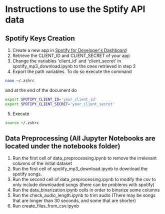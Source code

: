 # Instructions to use the Sptify API data



## Spotify Keys Creation
1. Create a new app in [Spotify for Developer's Dashboard ](https://developer.spotify.com/dashboard)
2. Retrieve the CLIENT_ID and CLIENT_SECRET of your app
3. Change the variables 'client_id' and 'client_secret' in spotify_mp3_download.ipynb to the ones retrieved in step 2
4. Export the path variables. To do so execute the command 
```sh
nano ~/.zshrc
```
and at the end of the document do 
```sh
export SPOTIPY_CLIENT_ID='your_client_id'
export SPOTIPY_CLIENT_SECRET='your_client_secret'
```
5. Execute 
```sh
source ~/.zshrc
```



## Data Preprocessing (All Jupyter Notebooks are located under the notebooks folder)
1. Run the first cell of data_preprocessing.ipynb to remove the irrelevant columns of the initial dataset
2. Run the first cell of spotify_mp3_download.ipynb to download the spotify songs.
3. Run the second cell of data_preprocessing.ipynb to modify the csv to only include downloaded songs (there can be problems with spotify) 
4. Run the data_binarization.ipynb cells in order to binarize some columns
5. Run the check_audio_length.ipynb to trim audio (There may be songs that are longer than 30 seconds, and some that are shorter)
6. Run create_files_from_csv.ipynb


